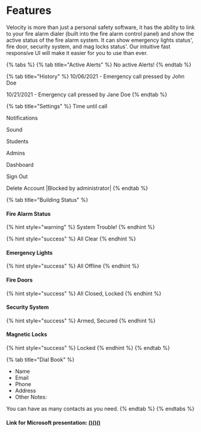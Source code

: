 # Features

Velocity is more than just a personal safety software, it has the ability to link to your fire alarm dialer (built into the fire alarm control panel) and show the active status of the fire alarm system. It can show emergency lights status', fire door, security system, and mag locks status'. Our intuitive fast responsive UI will make it easier for you to use than ever.&#x20;

{% tabs %}
{% tab title="Active Alerts" %}
No active Alerts!
{% endtab %}

{% tab title="History" %}
10/06/2021 - Emergency call pressed by John Doe

10/21/2021 - Emergency call pressed by Jane Doe
{% endtab %}

{% tab title="Settings" %}
Time until call

Notifications

Sound

Students

Admins

Dashboard

Sign Out

Delete Account |Blocked by administrator|
{% endtab %}

{% tab title="Building Status" %}
#### Fire Alarm Status

{% hint style="warning" %}
System Trouble!
{% endhint %}

{% hint style="success" %}
All Clear
{% endhint %}

#### Emergency Lights

{% hint style="success" %}
All Offline
{% endhint %}

#### Fire Doors

{% hint style="success" %}
All Closed, Locked
{% endhint %}

#### Security System

{% hint style="success" %}
Armed, Secured
{% endhint %}

#### Magnetic Locks

{% hint style="success" %}
Locked
{% endhint %}
{% endtab %}

{% tab title="Dial Book" %}
* Name
* Email
* Phone
* Address
* Other Notes:

You can have as many contacts as you need.
{% endtab %}
{% endtabs %}

#### Link for Microsoft presentation: [()()()](https://1drv.ms/p/s!AhJp1lgpaf4MggmAxPYdJLJ0oV42?e=USgKuG)
